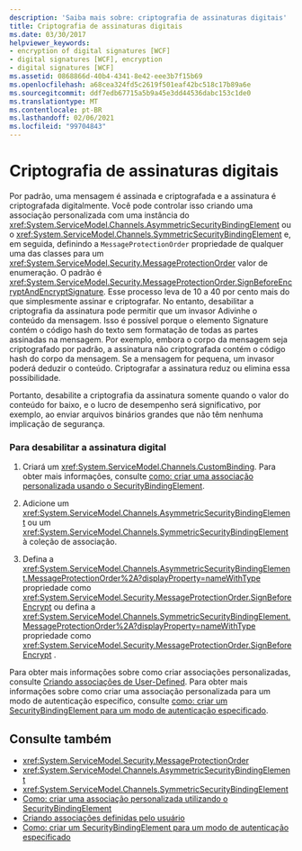 ```yaml
---
description: 'Saiba mais sobre: criptografia de assinaturas digitais'
title: Criptografia de assinaturas digitais
ms.date: 03/30/2017
helpviewer_keywords:
- encryption of digital signatures [WCF]
- digital signatures [WCF], encryption
- digital signatures [WCF]
ms.assetid: 0868866d-40b4-4341-8e42-eee3b7f15b69
ms.openlocfilehash: a68cea324fd5c2619f501eaf42bc518c17b89a6e
ms.sourcegitcommit: ddf7edb67715a5b9a45e3dd44536dabc153c1de0
ms.translationtype: MT
ms.contentlocale: pt-BR
ms.lasthandoff: 02/06/2021
ms.locfileid: "99704843"
---
```

# <a name="encryption-of-digital-signatures"></a>Criptografia de assinaturas digitais

Por padrão, uma mensagem é assinada e criptografada e a assinatura é criptografada digitalmente. Você pode controlar isso criando uma associação personalizada com uma instância do <xref:System.ServiceModel.Channels.AsymmetricSecurityBindingElement> ou o <xref:System.ServiceModel.Channels.SymmetricSecurityBindingElement> e, em seguida, definindo a `MessageProtectionOrder` propriedade de qualquer uma das classes para um <xref:System.ServiceModel.Security.MessageProtectionOrder> valor de enumeração. O padrão é <xref:System.ServiceModel.Security.MessageProtectionOrder.SignBeforeEncryptAndEncryptSignature>. Esse processo leva de 10 a 40 por cento mais do que simplesmente assinar e criptografar. No entanto, desabilitar a criptografia da assinatura pode permitir que um invasor Adivinhe o conteúdo da mensagem. Isso é possível porque o elemento Signature contém o código hash do texto sem formatação de todas as partes assinadas na mensagem. Por exemplo, embora o corpo da mensagem seja criptografado por padrão, a assinatura não criptografada contém o código hash do corpo da mensagem. Se a mensagem for pequena, um invasor poderá deduzir o conteúdo. Criptografar a assinatura reduz ou elimina essa possibilidade.  
  
 Portanto, desabilite a criptografia da assinatura somente quando o valor do conteúdo for baixo, e o lucro de desempenho será significativo, por exemplo, ao enviar arquivos binários grandes que não têm nenhuma implicação de segurança.  
  
### <a name="to-disable-digital-signing"></a>Para desabilitar a assinatura digital  
  
1. Criará um <xref:System.ServiceModel.Channels.CustomBinding>. Para obter mais informações, consulte [como: criar uma associação personalizada usando o SecurityBindingElement](how-to-create-a-custom-binding-using-the-securitybindingelement.md).  
  
2. Adicione um <xref:System.ServiceModel.Channels.AsymmetricSecurityBindingElement> ou um <xref:System.ServiceModel.Channels.SymmetricSecurityBindingElement> à coleção de associação.  
  
3. Defina a <xref:System.ServiceModel.Channels.AsymmetricSecurityBindingElement.MessageProtectionOrder%2A?displayProperty=nameWithType> propriedade como <xref:System.ServiceModel.Security.MessageProtectionOrder.SignBeforeEncrypt> ou defina a <xref:System.ServiceModel.Channels.SymmetricSecurityBindingElement.MessageProtectionOrder%2A?displayProperty=nameWithType> propriedade como <xref:System.ServiceModel.Security.MessageProtectionOrder.SignBeforeEncrypt> .  
  
 Para obter mais informações sobre como criar associações personalizadas, consulte [Criando associações de User-Defined](../extending/creating-user-defined-bindings.md). Para obter mais informações sobre como criar uma associação personalizada para um modo de autenticação específico, consulte [como: criar um SecurityBindingElement para um modo de autenticação especificado](how-to-create-a-securitybindingelement-for-a-specified-authentication-mode.md).  
  
## <a name="see-also"></a>Consulte também

- <xref:System.ServiceModel.Security.MessageProtectionOrder>
- <xref:System.ServiceModel.Channels.AsymmetricSecurityBindingElement>
- <xref:System.ServiceModel.Channels.SymmetricSecurityBindingElement>
- [Como: criar uma associação personalizada utilizando o SecurityBindingElement](how-to-create-a-custom-binding-using-the-securitybindingelement.md)
- [Criando associações definidas pelo usuário](../extending/creating-user-defined-bindings.md)
- [Como: criar um SecurityBindingElement para um modo de autenticação especificado](how-to-create-a-securitybindingelement-for-a-specified-authentication-mode.md)

